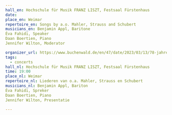 ```yaml
---
hall_en: Hochschule für Musik FRANZ LISZT, Festsaal Fürstenhaus
date:
place_en: Weimar
repertoire_en: Songs by a.o. Mahler, Strauss and Schubert
musicians_en: Benjamin Appl, Baritone
Éva Fahidi, Speaker
Daan Boertien, Piano
Jennifer Wilton, Moderator

organizer_url: https://www.buchenwald.de/en/47/date/2023/03/13/78-jahrestag-der-befreiung-der-kz-buchenwald-und-mittelbau-dora/
tags:
  - concerts
hall_nl: Hochschule für Musik FRANZ LISZT, Festsaal Fürstenhaus
time: 19:00
place_nl: Weimar
repertoire_nl: Liederen van o.a. Mahler, Strauss en Schubert 
musicians_nl: Benjamin Appl, Bariton
Éva Fahidi, Spreker
Daan Boertien, Piano
Jennifer Wilton, Presentatie

---
```


